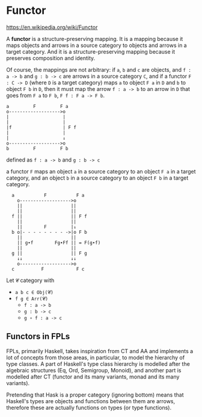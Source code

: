# Functor

https://en.wikipedia.org/wiki/Functor

A **functor** is a structure-preserving mapping. It is a mapping because it maps objects and arrows in a source category to objects and arrows in a target category. And it is a structure-preserving mapping because it preserves composition and identity.

Of course, the mappings are not arbitrary: if `a`, `b` and `c` are objects, and `f : a -> b` and `g : b -> c` are arrows in a source category `C`, and if a functor `F : C -> D` (where `D` is a target category) maps `a` to object `F a` in `D` and `b` to object `F b` in `D`, then it must map the arrow `f : a -> b` to an arrow in `D` that goes from `F a` to `F b`, `F f : F a -> F b`.

```
a         F         F a
o------------------->o
|                    |
|                    |
|f                   | F f
|                    |
|                    ↓
o------------------->o
b         F         F b
```



defined as `f : a -> b` and `g : b -> c`

a functor `F` maps an object `a` in a source category to an object `F a` in a target category, and an object `b` in a source category to an object `F b` in a target category.


```
  a           F           F a
    o------------------->o
    ||                  ||
    ||                  ||
  f ||                  || F f
    ||                  ||
    ||        F         |↓
  b o|- - - - - - - - ->|o F b
    ||                  ||
    || g∙f        Fg∙Ff || = F(g∙f)
    ||                  ||
  g ||                  || F g
    ↓↓                  ↓↓
    o------------------->o
  c          F            F c
```

Let `𝓒` category with
- `a b c ∈ Obj(𝓒)`
- `f g ∈ Arr(𝓒)`
  - `f : a -> b`
  - `g : b -> c`
  - `g ∘ f : a -> c`











## Functors in FPLs

FPLs, primarily Haskell, takes inspiration from CT and AA and implements a lot of concepts from those areas, in particular, to model the hierarchy of type classes. A part of Haskell's type class hierarchy is modelled after the algebraic structures (Eq, Ord, Semigroup, Monoid), and another part is modelled after CT (functor and its many variants, monad and its many variants).




Pretending that Hask is a proper category (ignoring bottom) means that Haskell's types are objects and functions between them are arrows, therefore these are actually functions on types (or type functions).

